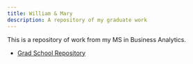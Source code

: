 ```yaml
---
title: William & Mary
description: A repository of my graduate work
---
```


This is a repository of work from my MS in Business Analytics. 
- [Grad School Repository](https://github.com/EvanBeattie/Willam-Mary)
